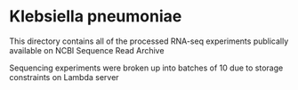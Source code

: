 # Klebsiella pneumoniae
This directory contains all of the processed RNA-seq experiments publically available on NCBI Sequence Read Archive

Sequencing experiments were broken up into batches of 10 due to storage constraints on Lambda server